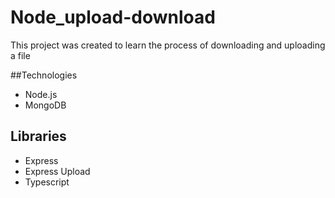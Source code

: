 # Node_upload-download
This project was created to learn the process of downloading and uploading a file

##Technologies 
- Node.js
- MongoDB

## Libraries 
- Express
- Express Upload
- Typescript 
